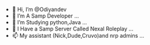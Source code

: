 - 👋 Hi, I’m @Odiyandev
- 👀 I’m A Samp Developer ...
- 🌱 I’m Studying python,Java ...
- 💞️ I Have a Samp Server Called Nexal Roleplay ...
- 📫 My assistant (Nick,Dude,Cruvo)and nrp admins ...

<!---
Odiyandev/Odiyandev is a ✨ special ✨ repository because its `README.md` (this file) appears on your GitHub profile.
You can click the Preview link to take a look at your changes.
--->
